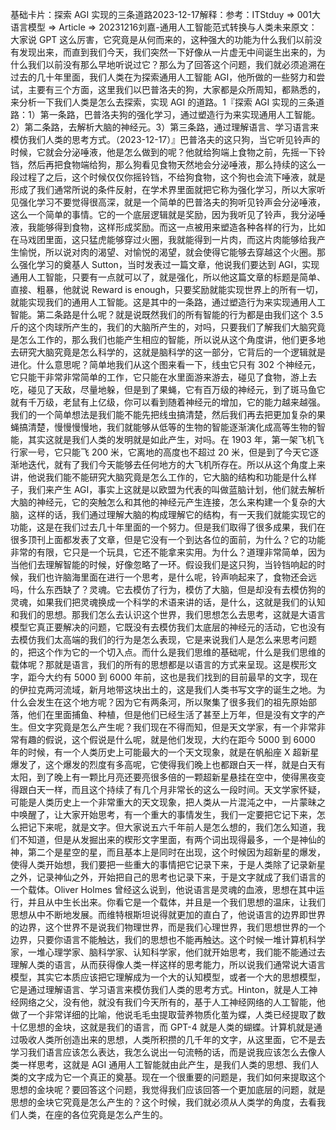 

基础卡片：探索 AGI 实现的三条道路2023-12-17解释：参考：ITStduy => 001大语言模型 => Article => 20231216刘嘉-通用人工智能范式转换与人类未来原文：大家说 GPT 这么厉害，它究竟是从何而来的，这种强大的功能为什么我们以前没有发现出来，而直到我们今天，我们突然一下好像从一片虚无中间诞生出来的，为什么我们以前没有那么早地听说过它？那么为了回答这个问题，我们就必须追溯在过去的几十年里面，我们人类在为探索通用人工智能 AGI，他所做的一些努力和尝试，主要有三个方面，这里我们以巴普洛夫的狗，大家都是众所周知，都熟悉的，来分析一下我们人类是怎么去探索，实现 AGI 的道路。1『探索 AGI 实现的三条道路：1）第一条路，巴普洛夫狗的强化学习，通过塑造行为来实现通用人工智能。2）第二条路，去解析大脑的神经元。3）第三条路，通过理解语言、学习语言来模仿我们人类的思考方式。（2023-12-17）』巴普洛夫的这只狗，当它听见铃声的时候，它就会分泌唾液，他是怎么做到的呢？他就给狗端上食物之前，先摇一下铃铛，然后再把食物端给狗，那么狗看见食物天然地会分泌唾液，那么持续的这么一段过程了之后，这个时候仅仅你摇铃铛，不给狗食物，这个狗也会流下唾液，就是形成了我们通常所说的条件反射，在学术界里面就把它称为强化学习，所以大家听见强化学习不要觉得很高深，就是一个简单的巴普洛夫的狗听见铃声会分泌唾液，这么一个简单的事情。它的一个底层逻辑就是奖励，因为我听见了铃声，我分泌唾液，我能够得到食物，这样形成奖励。而这一点被用来塑造各种各样的行为，比如在马戏团里面，这只猛虎能够穿过火圈，我就能得到一片肉，而这片肉能够给我产生愉悦，所以说对肉的渴望、对愉悦的渴望，就会使得它能够去穿越这个火圈。那么强化学习的奠基人 Sutton，当时发表过一篇文章，他说我们要达到 AGI，实现通用人工智能，只要有一点就可以了，就是强化，所以他这篇文章的标题是简单、直接、粗暴，他就说 Reward is enough，只要奖励就能实现世界上的所有一切，就能实现我们的通用人工智能。这是其中的一条路，通过塑造行为来实现通用人工智能。第二条路是什么呢？就是说既然我们的所有智能的行为都是由我们这个 3.5 斤的这个肉球所产生的，我们的大脑所产生的，对吗，只要我们了解我们大脑究竟是怎么工作的，那么我们也能产生相应的智能，所以说从这个角度讲，他们更多地去研究大脑究竟是怎么科学的，这就是脑科学的这一部分，它背后的一个逻辑就是进化。什么意思呢？简单地我们从这个图来看一下，线虫它只有 302 个神经元，它只能干非常非常简单的工作，它只能在水里面游来游去，碰见了食物，游上去吃，碰见了天敌，尽量地躲，但是到了果蝇，它有百万级的神经元，到了斑马鱼它就有千万级，老鼠有上亿级，你可以看到随着神经元的增加，它的能力越来越强。我们的一个简单想法是我们能不能先把线虫搞清楚，然后我们再去把更加复杂的果蝇搞清楚，慢慢慢慢地，我们就能够从低等的生物的智能逐渐演化成高等生物的智能，其实这就是我们人类的发明就是如此产生，对吗。在 1903 年，第一架飞机飞行家一号，它只能飞 200 米，它离地的高度也不超过 20 米，但是到了今天它逐渐地迭代，就有了我们今天能够去任何地方的大飞机所存在。所以从这个角度上来讲，他说我们能不能研究大脑究竟是怎么工作的，它大脑的结构和功能是什么样子，我们来产生 AGI，事实上这就是以欧盟为代表的叫做蓝脑计划，他们就去解析大脑的神经元，它的突触怎么和其他的神经元产生连接，怎么来构建一个复杂的大脑，这样的话，我们通过理解大脑的构成理解它的结构，有一天我们就能实现它的功能，这是在我们过去几十年里面的一个努力。但是我们取得了很多成果，我们在很多顶刊上面都发表了文章，但是它没有一个到达各位的面前，为什么？它的功能非常的有限，它只是一个玩具，它还不能拿来实用。为什么？道理非常简单，因为当他们去理解智能的时候，好像忽略了一环。假设我们是这只狗，当铃铛响起的时候，我们也许脑海里面在进行一个思考，是什么呢，铃声响起来了，食物还会远吗，什么东西缺了？灵魂。它去模仿了行为，模仿了大脑，但是却没有去模仿狗的灵魂，如果我们把灵魂换成一个科学的术语来讲的话，是什么，这就是我们的认知和我们的思想。那我们怎么去认识这个世界，我们思想怎么去思考，这就是大语言模型它真正要解决的问题，它既没有去模仿我们太底层的神经元的活动，它也没有去模仿我们太高端的我们的行为是怎么表现，它是来说我们人是怎么来思考问题的，把这个作为它的一个切入点。而什么是我们思维的基础呢，什么是我们思维的载体呢？那就是语言，我们的所有的思想都是以语言的方式来呈现。这是楔形文字，距今大约有 5000 到 6000 年前，这也是我们找到的目前最早的文字，现在的伊拉克两河流域，新月地带这块出土的，这是我们人类书写文字的诞生之地。为什么会发生在这个地方呢？因为它有两条河，所以聚集了很多我们的祖先原始部落，他们在里面捕鱼、种植，但是他们已经生活了甚至上万年，但是没有文字的产生。但文字究竟是怎么产生呢？我们现在不得而知，但是天文学家，有一个非常非常有趣的假说，这个假说是什么呢，就是他们发现，大约在距今 5000 到 6000 年的时候，有一个人类历史上可能最大的一个天文现象，就是在帆船座 X 超新星爆发了，这个爆发的烈度有多高呢，它使得我们晚上也都跟白天一样，就是白天有太阳，到了晚上有一颗比月亮还要亮很多倍的一颗超新星悬挂在空中，使得黑夜变得跟白天一样，而且这个持续了有几个月非常长的这么一段时间。天文学家怀疑，可能是人类历史上一个非常重大的天文现象，把人类从一片混沌之中，一片蒙昧之中唤醒了，让大家开始思考，有一个重大的事情发生，我们一定要把它记下来，怎么把记下来呢，就是文字。但大家说五六千年前人是怎么想的，我们怎么知道，我们不知道，但是从发掘出来的楔形文字里面，有两个词出现得最多，一个是神仙的神，第二个是星空的星，而且基本上是同时在出现，这个时候因为超新星的爆发，使得人类开始想，我们要把一些重大的事情把它记录下来，于是人类除了记录新星之外，记录神仙之外，开始把自己的思考也记录下来，于是文字就成了我们语言的一个载体。Oliver Holmes 曾经这么说到，他说语言是灵魂的血液，思想在其中运行，并且从中生长出来。你看它是一个载体，并且是一个我们思想的温床，让我们思想从中不断地发展。而维特根斯坦说得就更加的直白了，他说语言的边界即世界的边界，这个世界不是说我们物理世界，而是我们心理世界，我们思想世界的一个边界，只要你语言不能触达，我们的思想也不能再触达。这个时候一堆计算机科学家，一堆心理学家、脑科学家、认知科学家，他们就开始思考，我们能不能通过去理解人类的语言，从而获得像人类一样这样的思考能力，所以说我们通常说大语言模型，其实它本质应该把它理解成为一个大的认知模型，或者一个大的思想模型，它是通过理解语言、学习语言来模仿我们人类的思考方式。Hinton，就是人工神经网络之父，没有他，就没有我们今天所有的，基于人工神经网络的人工智能，他做了一个非常详细的比喻，他说毛毛虫提取营养物质化茧为蝶，人类已经提取了数十亿思想的金块，这就是我们的语言，而 GPT-4 就是人类的蝴蝶。计算机就是通过吸收人类所创造出来的思想，人类所积攒的几千年的文字，从这里面，它不是去学习我们语言应该怎么表达，我怎么说出一句流畅的话，而是说我应该怎么去像人类一样思考，这就是 AGI 通用人工智能就由此产生，是我们人类的思想、我们人类的文字成为它一个真正的奠基。现在一个很重要的问题是，我们如何来提取这个思想的金块呢？要回答这个问题，我觉得我们应该回答一个更加底层的问题，就是思想的金块它究竟是怎么产生的？这个时候，我们就必须从人类学的角度，去看我们人类，在座的各位究竟是怎么产生的。